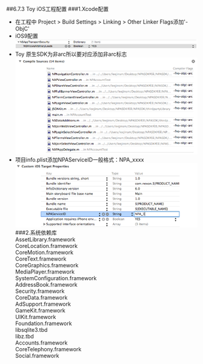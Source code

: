 ##6.7.3 Toy iOS工程配置
###1.Xcode配置   
+ 在工程中 Project > Build Settings > Linking > Other Linker Flags添加'-ObjC'
+ iOS9配置
  ![img](../../assets/Images/Toy/nohttps.png)
+ Toy 原生SDK为非arc所以要对应添加非arc标志     
  ![img](../../assets/Images/Toy/fnoarc.png)
+ 项目info.plist添加NPAServiceID一般格式：NPA_xxxx     
  ![img](../../assets/Images/Toy/npaserviceid.png)
###2.系统依赖库   
AssetLibrary.framework     
CoreLocation.framework     
CoreMotion.framework     
CoreText.framework     
CoreGraphics.framework      
MediaPlayer.framework     
SystemConfiguration.framework      
AddressBook.framework      
Security.framework     
CoreData.framework      
AdSupport.framework      
GameKit.framework     
UIKit.framework     
Foundation.framework     
libsqlite3.tbd     
libz.tbd     
Accounts.framework     
CoreTelephony.framework     
Social.framework     
